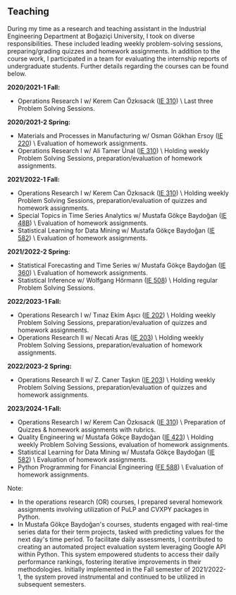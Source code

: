 ## Teaching

During my time as a research and teaching assistant in the Industrial Engineering Department at Boğaziçi University, I took on diverse responsibilities. These included leading weekly problem-solving sessions, preparing/grading quizzes and homework assignments. In addition to the course work, I participated in a team for evaluating the internship reports of undergraduate students. Further details regarding the courses can be found below.

**2020/2021-1 Fall:**
* Operations Research I w/ Kerem Can Özkısacık ([IE 310](/Syllabus/fall20-310.pdf)) \\
Last three Problem Solving Sessions.

**2020/2021-2 Spring:**
* Materials and Processes in Manufacturing w/ Osman Gökhan Ersoy ([IE 220](/Syllabus/spring21-220.pdf)) \\
Evaluation of homework assignments.  
* Operations Research I w/ Ali Tamer Ünal ([IE 310](/Syllabus/spring21-310.pdf)) \\
Holding weekly Problem Solving Sessions, preparation/evaluation of homework assignments.

**2021/2022-1 Fall:**
* Operations Research I w/ Kerem Can Özkısacık ([IE 310](/Syllabus/fall21-310.pdf)) \\
Holding weekly Problem Solving Sessions, preparation/evaluation of quizzes and homework assignments.
*	Special Topics in Time Series Analytics w/ Mustafa Gökçe Baydoğan ([IE 48B](/Syllabus/fall21-48b.pdf)) \\
Evaluation of homework assignments.  
*	Statistical Learning for Data Mining w/ Mustafa Gökçe Baydoğan ([IE 582](/Syllabus/fall21-582.pdf)) \\
Evaluation of homework assignments.  

**2021/2022-2 Spring:**
*	Statistical Forecasting and Time Series w/ Mustafa Gökçe Baydoğan ([IE 360](/Syllabus/spring22-360.pdf)) \\
Evaluation of homework assignments.  
*	Statistical Inference w/ Wolfgang Hörmann ([IE 508](/Syllabus/spring22-508.pdf)) \\
Holding regular Problem Solving Sessions.

**2022/2023-1 Fall:**
* Operations Research I w/ Tınaz Ekim Aşıcı ([IE 202](/Syllabus/fall22-202.pdf)) \\
Holding weekly Problem Solving Sessions, preparation/evaluation of quizzes and homework assignments.
* Operations Research II w/ Necati Aras ([IE 203](/Syllabus/fall22-203.pdf)) \\
Holding weekly Problem Solving Sessions, preparation/evaluation of homework assignments.

**2022/2023-2 Spring:**
* Operations Research II w/ Z. Caner Taşkın ([IE 203](/Syllabus/spring-203.pdf)) \\
Holding weekly Problem Solving Sessions, preparation/evaluation of quizzes and homework assignments.

**2023/2024-1 Fall:**
* Operations Research I w/ Kerem Can Özkısacık ([IE 310](/Syllabus/fall23-310.pdf)) \\
Preparation of Quizzes & homework assignments with rubrics.
*	Quality Engineering w/ Mustafa Gökçe Baydoğan ([IE 423](/Syllabus/fall23-423.pdf)) \\
Holding weekly Problem Solving Sessions, evaluation of homework assignments.
*	Statistical Learning for Data Mining w/ Mustafa Gökçe Baydoğan ([IE 582](/Syllabus/fall23-582.pdf)) \\
Evaluation of homework assignments.
*	Python Programming for Financial Engineering ([FE 588](/Syllabus/fall23-588.pdf)) \\
Evaluation of homework assignments.


Note:
* In the operations research (OR) courses, I prepared several homework assignments involving utilization of PuLP and CVXPY packages in Python. 
* In Mustafa Gökçe Baydoğan's courses, students engaged with real-time series data for their term projects, tasked with predicting values for the next day's time period. To facilitate daily assessments, I contributed to creating an automated project evaluation system leveraging Google API within Python. This system empowered students to access their daily performance rankings, fostering iterative improvements in their methodologies. Initially implemented in the Fall semester of 2021/2022-1, the system proved instrumental and continued to be utilized in subsequent semesters.

